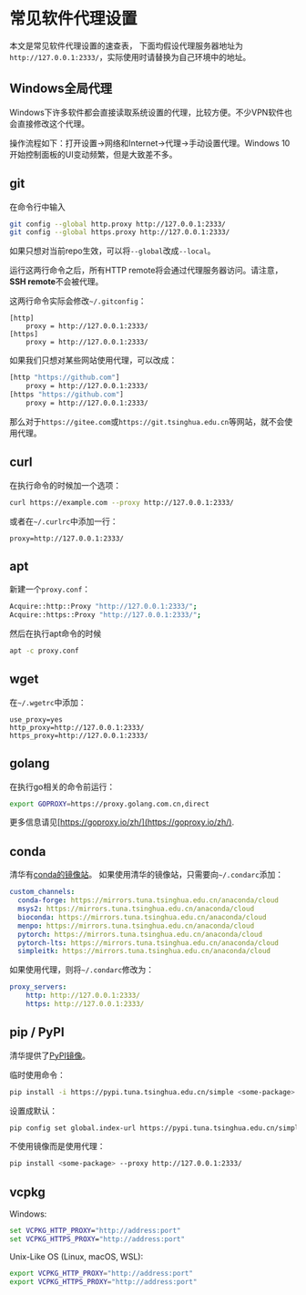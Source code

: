 # 常见软件代理设置

本文是常见软件代理设置的速查表，
下面均假设代理服务器地址为 `http://127.0.0.1:2333/`，实际使用时请替换为自己环境中的地址。

## Windows全局代理

Windows下许多软件都会直接读取系统设置的代理，比较方便。不少VPN软件也会直接修改这个代理。

操作流程如下：打开设置->网络和Internet->代理->手动设置代理。Windows 10开始控制面板的UI变动频繁，但是大致差不多。

## git

在命令行中输入

```bash
git config --global http.proxy http://127.0.0.1:2333/
git config --global https.proxy http://127.0.0.1:2333/
```

如果只想对当前repo生效，可以将`--global`改成`--local`。

运行这两行命令之后，所有HTTP remote将会通过代理服务器访问。请注意，**SSH remote**不会被代理。

这两行命令实际会修改`~/.gitconfig`：

```gitconfig
[http]
    proxy = http://127.0.0.1:2333/
[https]
    proxy = http://127.0.0.1:2333/
```

如果我们只想对某些网站使用代理，可以改成：

```bash
[http "https://github.com"]
    proxy = http://127.0.0.1:2333/
[https "https://github.com"]
    proxy = http://127.0.0.1:2333/
```

那么对于`https://gitee.com`或`https://git.tsinghua.edu.cn`等网站，就不会使用代理。

## curl

在执行命令的时候加一个选项：

```bash
curl https://example.com --proxy http://127.0.0.1:2333/
```

或者在`~/.curlrc`中添加一行：

```curlrc
proxy=http://127.0.0.1:2333/
```

## apt

新建一个`proxy.conf`：

```bash
Acquire::http::Proxy "http://127.0.0.1:2333/";
Acquire::https::Proxy "http://127.0.0.1:2333/";
```

然后在执行apt命令的时候

```bash
apt -c proxy.conf
```

## wget

在`~/.wgetrc`中添加：

```wgetrc
use_proxy=yes
http_proxy=http://127.0.0.1:2333/
https_proxy=http://127.0.0.1:2333/
```

## golang

在执行go相关的命令前运行：

```bash
export GOPROXY=https://proxy.golang.com.cn,direct
```

更多信息请见[https://goproxy.io/zh/](https://goproxy.io/zh/).

## conda

清华有[conda的镜像站](https://mirrors.tuna.tsinghua.edu.cn/help/anaconda/)。
如果使用清华的镜像站，只需要向`~/.condarc`添加：
```yaml
custom_channels:
  conda-forge: https://mirrors.tuna.tsinghua.edu.cn/anaconda/cloud
  msys2: https://mirrors.tuna.tsinghua.edu.cn/anaconda/cloud
  bioconda: https://mirrors.tuna.tsinghua.edu.cn/anaconda/cloud
  menpo: https://mirrors.tuna.tsinghua.edu.cn/anaconda/cloud
  pytorch: https://mirrors.tuna.tsinghua.edu.cn/anaconda/cloud
  pytorch-lts: https://mirrors.tuna.tsinghua.edu.cn/anaconda/cloud
  simpleitk: https://mirrors.tuna.tsinghua.edu.cn/anaconda/cloud
```

如果使用代理，则将`~/.condarc`修改为：

```yaml
proxy_servers:
    http: http://127.0.0.1:2333/
    https: http://127.0.0.1:2333/
```

## pip / PyPI

清华提供了[PyPI镜像](https://mirrors.tuna.tsinghua.edu.cn/help/pypi/)。

临时使用命令：

```bash
pip install -i https://pypi.tuna.tsinghua.edu.cn/simple <some-package>
```

设置成默认：

```bash
pip config set global.index-url https://pypi.tuna.tsinghua.edu.cn/simple
```

不使用镜像而是使用代理：

```bash
pip install <some-package> --proxy http://127.0.0.1:2333/
```

## vcpkg

Windows:

```cmd
set VCPKG_HTTP_PROXY="http://address:port"
set VCPKG_HTTPS_PROXY="http://address:port"
```

Unix-Like OS (Linux, macOS, WSL):

```bash
export VCPKG_HTTP_PROXY="http://address:port"
export VCPKG_HTTPS_PROXY="http://address:port"
```
